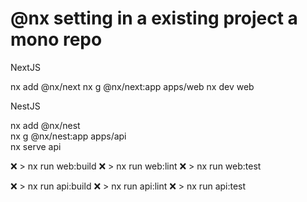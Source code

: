 # @nx setting in a existing project a mono repo


NextJS

nx add @nx/next 
nx g @nx/next:app apps/web
nx dev web


NestJS

nx add @nx/nest  
nx g @nx/nest:app apps/api  
nx serve api
 

❌ > nx run web:build
❌ > nx run web:lint
❌ > nx run web:test

❌ > nx run api:build
❌ > nx run api:lint
❌ > nx run api:test

